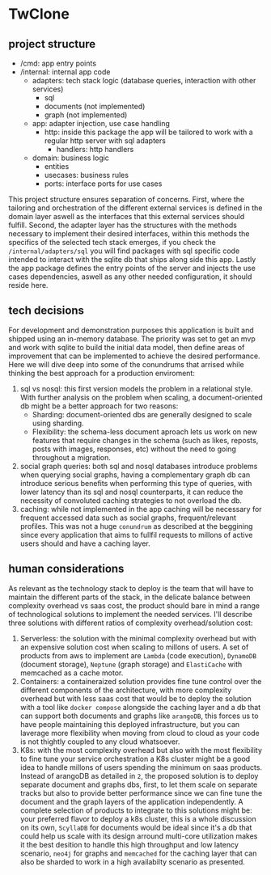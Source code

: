 # TwClone

## project structure
- /cmd: app entry points
- /internal: internal app code
    - adapters: tech stack logic (database queries, interaction with other services)
        - sql
        - documents (not implemented)
        - graph (not implemented)
    - app: adapter injection, use case handling
        - http: inside this package the app will be tailored to work with a regular http server with sql adapters
            - handlers: http handlers
    - domain: business logic
        - entities
        - usecases: business rules
        - ports: interface ports for use cases

This project structure ensures separation of concerns. First, where the tailoring and orchestration of the different external services is defined in the domain layer aswell as the interfaces that this external services should fulfill. Second, the adapter layer has the structures with the methods necessary to implement their desired interfaces, within this methods the specifics of the selected tech stack emerges, if you check the `/internal/adapters/sql` you will find packages with sql specific code intended to interact with the sqlite db that ships along side this app. Lastly the app package defines the entry points of the server and injects the use cases dependencies, aswell as any other needed configuration, it should reside here.

## tech decisions
For development and demonstration purposes this application is built and shipped using an in-memory database. The priority was set to get an mvp and work with sqlite to build the initial data model, then define areas of improvement that can be implemented to achieve the desired performance. Here we will dive deep into some of the conundrums that arrised while thinking the best approach for a production enviroment:

1. sql vs nosql: this first version models the problem in a relational style. With further analysis on the problem when scaling, a document-oriented db might be a better approach for two reasons:
    - Sharding: document-oriented dbs are generally designed to scale using sharding.
    - Flexibility: the schema-less document aproach lets us work on new features that require changes in the schema (such as likes, reposts, posts with images, responses, etc) without the need to going throughout a migration.
2. social graph queries: both sql and nosql databases introduce problems when querying social graphs, having a complementary graph db can introduce serious benefits when performing this type of queries, with lower latency than its sql and nosql counterparts, it can reduce the necessity of convoluted caching strategies to not overload the db.
3. caching: while not implemented in the app caching will be necessary for frequent accessed data such as social graphs, frequent/relevant profiles. This was not a huge `conundrum` as described at the beggining since every application that aims to fullfil requests to millons of active users should and have a caching layer.

## human considerations
As relevant as the technology stack to deploy is the team that will have to maintain the different parts of the stack, in the delicate balance between complexity overhead vs saas cost, the product should bare in mind a range of technological solutions to implement the needed services. I'll describe three solutions with different ratios of complexity overhead/solution cost:
1. Serverless: the solution with the minimal complexity overhead but with an expensive solution cost when scaling to millons of users. A set of products from aws to implement are `Lambda` (code execution), `DynamoDB` (document storage), `Neptune` (graph storage) and `ElastiCache` with memcached as a cache motor.
2. Containers: a containeraized solution provides fine tune control over the different components of the architecture, with more complexity overhead but with less saas cost that would be to deploy the solution with a tool like `docker compose` alongside the caching layer and a db that can support both documents and graphs like `arangoDB`, this forces us to have people maintaining this deployed infrastructure, but you can laverage more flexibility when moving from cloud to cloud as your code is not thightly coupled to any cloud whatsoever.
3. K8s: with the most complexity overhead but also with the most flexibility to fine tune your service orchestration a K8s cluster might be a good idea to handle millons of users spending the minimum on saas products. Instead of arangoDB as detailed in `2`, the proposed solution is to deploy separate document and graphs dbs, first, to let them scale on separate tracks but also to provide better performance since we can fine tune the document and the graph layers of the application independently. A complete selection of products to integrate to this solutions might be: your preferred flavor to deploy a k8s cluster, this is a whole discussion on its own, `ScyllaDB` for documents would be ideal since it's a db that could help us scale with its design arround multi-core utilization makes it the best desition to handle this high throughput and low latency scenario, `neo4j` for graphs and `memcached` for the caching layer that can also be sharded to work in a high availabilty scenario as presented.




    